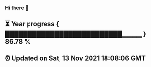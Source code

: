 ### Hi there 👋
⏳ Year progress { ██████████████████████████▁▁▁▁ } 86.78 %
---
⏰ Updated on Sat, 13 Nov 2021 18:08:06 GMT
---
